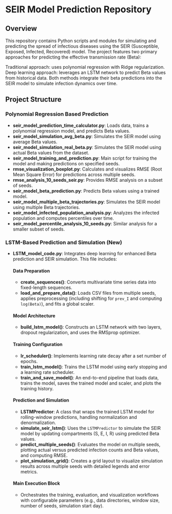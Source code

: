 # SEIR Model Prediction Repository

## Overview
This repository contains Python scripts and modules for simulating and predicting the spread of infectious diseases using the SEIR (Susceptible, Exposed, Infected, Recovered) model. The project features two primary approaches for predicting the effective transmission rate (Beta):

Traditional approach: uses polynomial regression with Ridge regularization.
Deep learning approach: leverages an LSTM network to predict Beta values from historical data.
Both methods integrate their beta predictions into the SEIR model to simulate infection dynamics over time.

## Project Structure

### Polynomial Regression Based Prediction

- **seir_model_prediction_time_calculator.py**: Loads data, trains a polynomial regression model, and predicts Beta values.
- **seir_model_simulation_avg_beta.py**: Simulates the SEIR model using average Beta values.
- **seir_model_simulation_real_beta.py**: Simulates the SEIR model using actual Beta values from the dataset.
- **seir_model_training_and_prediction.py**: Main script for training the model and making predictions on specified seeds.
- **rmse_visualization_boxplot.py**: Calculates and visualizes RMSE (Root Mean Square Error) for predictions across multiple seeds.
- **rmse_analysis_10_seeds_seir.py**: Provides RMSE analysis on a subset of seeds.
- **seir_model_beta_prediction.py**: Predicts Beta values using a trained model.
- **seir_model_multiple_beta_trajectories.py**: Simulates the SEIR model using multiple Beta trajectories.
- **seir_model_infected_population_analysis.py**: Analyzes the infected population and computes percentiles over time.
- **seir_model_percentile_analysis_10_seeds.py**: Similar analysis for a smaller subset of seeds.

### LSTM-Based Prediction and Simulation (New)

- **LSTM_model_code.py**: Integrates deep learning for enhanced Beta prediction and SEIR simulation. This file includes:

  #### Data Preparation
  - **create_sequences()**: Converts multivariate time series data into fixed-length sequences.
  - **load_and_prepare_data()**: Loads CSV files from multiple seeds, applies preprocessing (including shifting for `prev_I` and computing `log(Beta)`), and fits a global scaler.

  #### Model Architecture
  - **build_lstm_model()**: Constructs an LSTM network with two layers, dropout regularization, and uses the RMSprop optimizer.

  #### Training Configuration
  - **lr_scheduler()**: Implements learning rate decay after a set number of epochs.
  - **train_lstm_model()**: Trains the LSTM model using early stopping and a learning rate scheduler.
  - **train_and_save_model()**: An end-to-end pipeline that loads data, trains the model, saves the trained model and scaler, and plots the training history.

  #### Prediction and Simulation
  - **LSTMPredictor**: A class that wraps the trained LSTM model for rolling-window predictions, handling normalization and denormalization.
  - **simulate_seir_lstm()**: Uses the `LSTMPredictor` to simulate the SEIR model by updating compartments (S, E, I, R) using predicted Beta values.
  - **predict_multiple_seeds()**: Evaluates the model on multiple seeds, plotting actual versus predicted infection counts and Beta values, and computing RMSE.
  - **plot_simulation_grid()**: Creates a grid layout to visualize simulation results across multiple seeds with detailed legends and error metrics.

  #### Main Execution Block
  - Orchestrates the training, evaluation, and visualization workflows with configurable parameters (e.g., data directories, window size, number of seeds, simulation start day).
